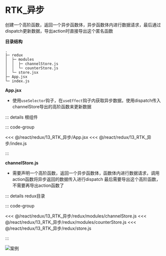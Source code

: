 # RTK_异步

创建一个高阶函数，返回一个异步函数体，异步函数体内进行数据请求，最后通过dispatch更新数据，导出action时直接导出这个匿名函数

**目录结构**

```
.
├─ redux
│  ├─ modules
│  │  ├─ channelStore.js
│  │  └─ counterStore.js
│  └─ store.jsx
├─ App.jsx
└─ index.js
```

**App.jsx**

- 使用`useSelector`钩子，在`useEffect`钩子内获取异步数据，使用dispatch传入channelStore导出的高阶函数来更新数据

::: details 根组件

::: code-group 

<<< @/react/redux/13_RTK_异步/App.jsx
<<< @/react/redux/13_RTK_异步/index.js

:::


**channelStore.js**

- 需要声明一个高阶函数，返回一个异步函数体，函数体内进行数据请求，调用action函数将异步返回的数据传入进行dispatch
最后需要导出这个高阶函数，不需要再导出action函数了

::: details redux目录

::: code-group 

<<< @/react/redux/13_RTK_异步/redux/modules/channelStore.js
<<< @/react/redux/13_RTK_异步/redux/modules/counterStore.js
<<< @/react/redux/13_RTK_异步/redux/store.js

:::

![案例](/react/redux/2024-08-23%2010.50.06.gif)